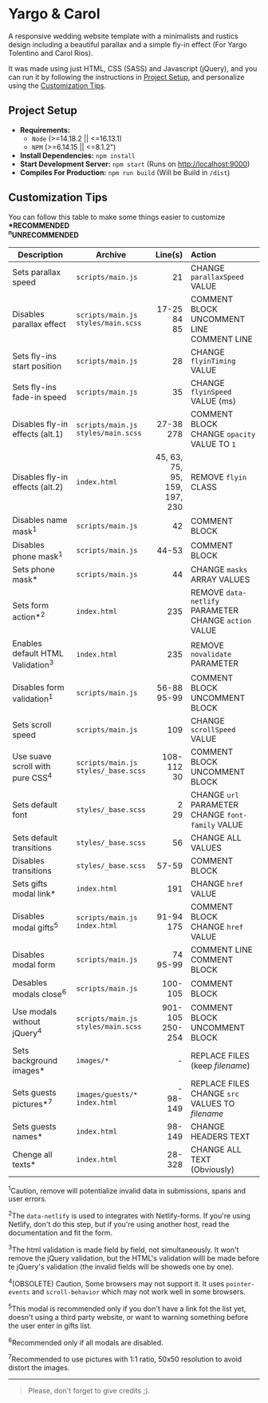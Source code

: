 # Yargo & Carol
A responsive wedding website template with a minimalists and rustics design including a beautiful parallax and a simple fly-in effect (For Yargo Tolentino and Carol Rios).  

It was made using just HTML, CSS (SASS) and Javascript (jQuery), and you can run it by following the instructions in [Project Setup](#project-setup), and personalize using the [Customization Tips](#customization-tips).  

## Project Setup
- **Requirements:**
  - `Node` (>=14.18.2 || <=16.13.1)
  - `NPM` (>=6.14.15 || <=8.1.2")
- **Install Dependencies:** `npm install`
- **Start Development Server:** `npm start` (Runs on [http://localhost:9000](http://localhost:9000))
- **Compiles For Production:** `npm run build` (Will be Build in `/dist`)

## Customization Tips
You can follow this table to make some things easier to customize  
**\*RECOMMENDED**  
**<sup>n</sup>UNRECOMMENDED**

| Description                                 | Archive                                    |                                 Line(s) | Action                                                     |
| ------------------------------------------- | ------------------------------------------ | --------------------------------------: | :--------------------------------------------------------- |
| Sets parallax speed                         | `scripts/main.js`                          |                                      21 | CHANGE `parallaxSpeed` VALUE                               |
| Disables parallax effect                    | `scripts/main.js` <br> `styles/main.scss`  |                   17-25 <br> 84 <br> 85 | COMMENT BLOCK <br> UNCOMMENT LINE <br> COMMENT LINE        |
| Sets fly-ins start position                 | `scripts/main.js`                          |                                      28 | CHANGE `flyinTiming` VALUE                                 |
| Sets fly-ins fade-in speed                  | `scripts/main.js`                          |                                      35 | CHANGE `flyinSpeed` VALUE (ms)                             |
| Disables fly-in effects (alt.1)             | `scripts/main.js` <br> `styles/main.scss`  |                          27-38 <br> 278 | COMMENT BLOCK <br> CHANGE `opacity` VALUE TO `1`           |
| Disables fly-in effects (alt.2)             | `index.html`                               | 45, 63, 75, <br> 95, 159, <br> 197, 230 | REMOVE `flyin` CLASS                                       |
| Disables name mask<sup>1</sup>              | `scripts/main.js`                          |                                      42 | COMMENT BLOCK                                              |
| Disables phone mask<sup>1</sup>             | `scripts/main.js`                          |                                   44-53 | COMMENT BLOCK                                              |
| Sets phone mask*                            | `scripts/main.js`                          |                                      44 | CHANGE `masks` ARRAY VALUES                                |
| Sets form action*<sup>2</sup>               | `index.html`                               |                                     235 | REMOVE `data-netlify` PARAMETER <br> CHANGE `action` VALUE |
| Enables default HTML Validation<sup>3</sup> | `index.html`                               |                                     235 | REMOVE `novalidate` PARAMETER                              |
| Disables form validation<sup>1</sup>        | `scripts/main.js`                          |                        56-88 <br> 95-99 | COMMENT BLOCK <br> UNCOMMENT BLOCK                         |
| Sets scroll speed                           | `scripts/main.js`                          |                                     109 | CHANGE `scrollSpeed` VALUE                                 |
| Use suave scroll with pure CSS<sup>4</sup>  | `scripts/main.js` <br> `styles/_base.scss` |                         108-112 <br> 30 | COMMENT BLOCK <br> UNCOMMENT BLOCK                         |
| Sets default font                           | `styles/_base.scss`                        |                               2 <br> 29 | CHANGE `url` PARAMETER <br> CHANGE `font-family` VALUE     |
| Sets default transitions                    | `styles/_base.scss`                        |                                      56 | CHANGE ALL VALUES                                          |
| Disables transitions                        | `styles/_base.scss`                        |                                   57-59 | COMMENT BLOCK                                              |
| Sets gifts modal link*                      | `index.html`                               |                                     191 | CHANGE `href` VALUE                                        |
| Disables modal gifts<sup>5</sup>            | `scripts/main.js` <br> `index.html`        |                          91-94 <br> 175 | COMMENT BLOCK <br> CHANGE `href` VALUE                     |
| Disables modal form                         | `scripts/main.js`                          |                           74 <br> 95-99 | COMMENT LINE <br> COMMENT BLOCK                            |
| Desables modals close<sup>6</sup>           | `scripts/main.js`                          |                                 100-105 | COMMENT BLOCK                                              |
| Use modals without jQuery<sup>4</sup>       | `scripts/main.js` <br> `styles/main.scss`  |                    901-105 <br> 250-254 | COMMENT BLOCK <br> UNCOMMENT BLOCK                         |
| Sets background images*                     | `images/*`                                 |                                       - | REPLACE FILES (keep _filename_)                            |
| Sets guests pictures*<sup>7</sup>           | `images/guests/*` <br> `index.html`        |                           - <br> 98-149 | REPLACE FILES <br> CHANGE `src` VALUES TO _filename_       |
| Sets guests names*                          | `index.html`                               |                                  98-149 | CHANGE HEADERS TEXT                                        |
| Chenge all texts*                           | `index.html`                               |                                  28-328 | CHANGE ALL TEXT (Obviously)                                |

<sup>1</sup>Caution, remove will potentialize invalid data in submissions, spans and user errors.  

<sup>2</sup>The `data-netlify` is used to integrates with Netlify-forms. If you're using Netlify, don't do this step, but if you're using another host, read the documentation and fit the form.  

<sup>3</sup>The html validation is made field by field, not simultaneously. It won't remove the jQuery validation, but the HTML's validation willl be made before te jQuery's validation (the invalid fields will be showeds one by one).  

<sup>4</sup>(OBSOLETE) Caution, Some browsers may not support it. It uses `pointer-events` and `scroll-behavior` which may not work well in some browsers.  

<sup>5</sup>This modal is recommended only if you don't have a link fot the list yet, doesn't using a third party website, or want to warning something before the user enter in gifts list.  

<sup>6</sup>Recommended only if all modals are disabled.

<sup>7</sup>Recommended to use pictures with 1:1 ratio, 50x50 resolution to avoid distort the images.  

***

> Please, don't forget to give credits ;).
